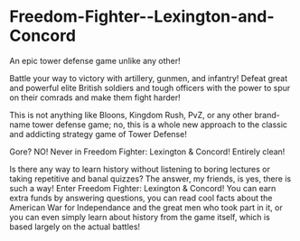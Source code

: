 Freedom-Fighter--Lexington-and-Concord
======================================

An epic tower defense game unlike any other!

Battle your way to victory with artillery, gunmen, and infantry! Defeat great and powerful elite British soldiers and tough officers with the power to spur on their comrads and make them fight harder!

This is not anything like Bloons, Kingdom Rush, PvZ, or any other brand-name tower defense game; no, this is a whole new approach to the classic and addicting strategy game of Tower Defense!

Gore? NO! Never in Freedom Fighter: Lexington & Concord! Entirely clean!

Is there any way to learn history without listening to boring lectures or taking repetitive and banal quizzes? The answer, my friends, is yes, there is such a way! Enter Freedom Fighter: Lexington & Concord! You can earn extra funds by answering questions, you can read cool facts about the American War for Independance and the great men who took part in it, or you can even simply learn about history from the game itself, which is based largely on the actual battles!
